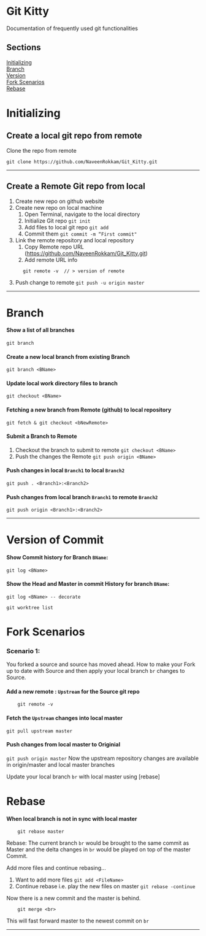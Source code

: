 # Git Kitty
Documentation of frequently used git functionalities

## Sections
[Initializing](#Initializing)  
[Branch](#Branch)  
[Version](#Version-of-Commit)  
[Fork Scenarios](#Fork-Scenarios)  
[Rebase](#Rebase)  


# Initializing

## Create a local git repo from remote
Clone the repo from remote
```
git clone https://github.com/NaveenRokkam/Git_Kitty.git
```
---
## Create a Remote Git repo from local
1. Create new repo on github website
2. Create new repo on local machine
   1. Open Terminal, navigate to the local directory
   2. Initialize Git repo `git init`
   3. Add files to local git repo `git add`
   4. Commit them `git commit -m “First commit"`
3. Link the remote repository and local repository
   1. Copy Remote repo URL (https://github.com/NaveenRokkam/Git_Kitty.git)
   2. Add remote URL info
```   git remote add origin https://github.com/NaveenRokkam/Git_Kitty.git
      git remote -v  // > version of remote
```
   3. Push change to remote `git push -u origin master`

***
# Branch

#### Show a list of all branches
`git branch`

#### Create a new local branch from existing Branch
`git branch <BName>`

#### Update local work directory files to branch <BName>
`git checkout <BName>`

#### Fetching a new branch <bNewRemote> from Remote (github) to local repository
`git fetch & git checkout <bNewRemote>`

#### Submit a Branch to Remote
1. Checkout the branch to submit to remote `git checkout <BName>`
2. Push the changes the Remote `git push origin <BName>`

#### Push changes in local `Branch1` to local `Branch2`
`git push . <Branch1>:<Branch2>`

#### Push changes from local branch `Branch1` to remote `Branch2`
`git push origin <Branch1>:<Branch2>`

***
# Version of Commit
#### Show Commit history for Branch `BName`:
`git log <BName>`
#### Show the Head and Master in commit History for branch `BName`:
`git log <BName> -- decorate`

`git worktree list`

# Fork Scenarios

### Scenario 1:
You forked a source and source has moved ahead. How to make your Fork up to date with Source and then apply your local branch `br` changes to Source.

#### Add a new remote : `Upstream` for the Source git repo
``` git remote add Upstream https://github.com/NaveenRokkam/Git_Kitty.git ( Originial source which was used to fork)
    git remote -v
```

#### Fetch the `Upstream` changes into local master
`git pull upstream master`

#### Push changes from local master to Originial
`git push origin master`
Now the upstream repository changes are available in origin/master and local master branches

Update your local branch `br` with local master using [rebase]


# Rebase
#### When local branch is not in sync with local master
``` git checkout <br>
    git rebase master
```
Rebase: The current branch `br` would be brought to the same commit as Master and the delta changes in `br` would be played on top of the master Commit.

Add more files and continue rebasing...
1. Want to add more files `git add <FileName>`
2. Continue rebase i.e. play the new files on master `git rebase -continue`

Now there is a new commit and the master is behind.
``` git checkout master
    git merge <br>
```
This will fast forward master to the newest commit on `br`

***
